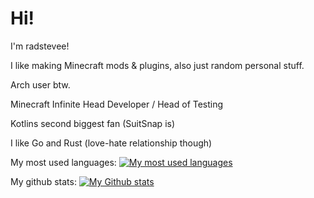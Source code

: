 # Hi!

I'm radstevee!

I like making Minecraft mods & plugins, also just random personal stuff.

Arch user btw.

Minecraft Infinite Head Developer / Head of Testing

Kotlins second biggest fan (SuitSnap is)

I like Go and Rust (love-hate relationship though)

My most used languages:
[![My most used languages](https://github-readme-stats-woad-ten-62.vercel.app/api/top-langs?username=radstevee&size_weight=0.5&count_weight=0.5&exclude_repo=dotfiles)](https://github.com/radstevee/github-readme-stats)

My github stats:
[![My Github stats](https://github-readme-stats-woad-ten-62.vercel.app/api?username=radstevee)](https://github.com/radstevee/github-readme-stats)
